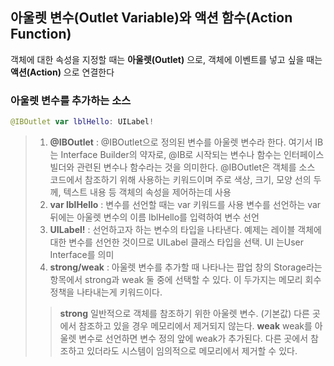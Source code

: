 ## 아울렛 변수(Outlet Variable)와 액션 함수(Action Function)

객체에 대한 속성을 지정할 때는 **아울렛(Outlet)** 으로, 객체에 이벤트를 넣고 싶을 때는 **액션(Action)** 으로 연결한다


### 아울렛 변수를 추가하는 소스
```swift
@IBOutlet var lblHello: UILabel!
```

>1. **@IBOutlet** : @IBOutlet으로 정의된 변수를 아울렛 변수라 한다.
여기서 IB는 Interface Builder의 약자로, @IB로 시작되는 변수나 함수는 인터페이스 빌더와 관련된 변수나 함수라는 것을 의미한다.
@IBOutlet은 객체를 소스 코드에서 참조하기 위해 사용하는 키워드이며 주로 색상, 크기, 모양 선의 두께, 텍스트 내용 등 객체의 속성을 제어하는데 사용
>2. **var lblHello** : 변수를 선언할 때는 var 키워드를 사용
변수를 선언하는 var 뒤에는 아울렛 변수의 이름 lblHello를 입력하여 변수 선언
>3. **UILabel!** : 선언하고자 하는 변수의 타입을 나타낸다.
예제는 레이블 객체에 대한 변수를 선언한 것이므로 UILabel 클래스 타입을 선택.
    UI 는User Interface를 의미
>4. **strong/weak** : 아울렛 변수를 추가할 때 나타나는 팝업 창의 Storage라는 항목에서 strong과 weak 둘 중에 선택할 수 있다. 
이 두가지는 메모리 회수 정책을 나타내는게 키워드이다.
>>**strong**
일반적으로 객체를 참조하기 위한 아울렛 변수. (기본값)
다른 곳에서 참조하고 있을 경우 메모리에서 제거되지 않는다.
**weak**
weak를 아울렛 변수로 선언하면 변수 정의 앞에 weak가 추가된다.
다른 곳에서 참조하고 있더라도 시스템이 임의적으로 메모리에서 제거할 수 있다.
